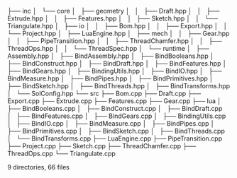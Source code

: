 ├── inc
│   └── core
│   ├── geometry
│   │   ├── Draft.hpp
│   │   ├── Extrude.hpp
│   │   ├── Features.hpp
│   │   ├── Sketch.hpp
│   │   └── Triangulate.hpp
│   ├── io
│   │   ├── Bom.hpp
│   │   ├── Export.hpp
│   │   └── Project.hpp
│   ├── LuaEngine.hpp
│   ├── mech
│   │   ├── Gear.hpp
│   │   ├── PipeTransition.hpp
│   │   ├── ThreadChamfer.hpp
│   │   ├── ThreadOps.hpp
│   │   └── ThreadSpec.hpp
│   └── runtime
│   ├── Assembly.hpp
│   ├── BindAssembly.hpp
│   ├── BindBooleans.hpp
│   ├── BindConstruct.hpp
│   ├── BindDraft.hpp
│   ├── BindFeatures.hpp
│   ├── BindGears.hpp
│   ├── BindingUtils.hpp
│   ├── BindIO.hpp
│   ├── BindMeasure.hpp
│   ├── BindPipes.hpp
│   ├── BindPrimitives.hpp
│   ├── BindSketch.hpp
│   ├── BindThreads.hpp
│   ├── BindTransforms.hpp
│   └── SolConfig.hpp
└── src
├── Bom.cpp
├── Draft.cpp
├── Export.cpp
├── Extrude.cpp
├── Features.cpp
├── Gear.cpp
├── lua
│   ├── BindBooleans.cpp
│   ├── BindConstruct.cpp
│   ├── BindDraft.cpp
│   ├── BindFeatures.cpp
│   ├── BindGears.cpp
│   ├── BindingUtils.cpp
│   ├── BindIO.cpp
│   ├── BindMeasure.cpp
│   ├── BindPipes.cpp
│   ├── BindPrimitives.cpp
│   ├── BindSketch.cpp
│   ├── BindThreads.cpp
│   └── BindTransforms.cpp
├── LuaEngine.cpp
├── PipeTransition.cpp
├── Project.cpp
├── Sketch.cpp
├── ThreadChamfer.cpp
├── ThreadOps.cpp
└── Triangulate.cpp

9 directories, 66 files
